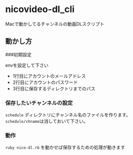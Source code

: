 # nicovideo-dl_cli
Macで動かしてるチャンネルの動画DLスクリプト

## 動かし方

###初期設定

envを設定して下さい

  - 1行目にアカウントのメールアドレス
  - 2行目にアカウントのパスワード
  - 3行目に保存するディレクトリまでのパス

### 保存したいチャンネルの設定
`schedule` ディレクトリにチャンネル名のファイルを作ります。
`schedule/chname`は消しておいて下さい。

### 動作
`ruby nico-dl.rb` を動かせば保存するための処理が動きます